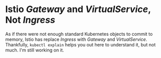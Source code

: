 # Istio *Gateway* and *VirtualService*, Not *Ingress*

As if there were not enough standard Kubernetes objects to commit to
memory, Istio has replace *Ingress* with *Gateway* and *VirtualService*.
Thankfully, `kubectl explain` helps you out here to understand it, but
not much. I'm still working on it.
